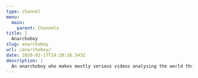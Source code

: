 ```yaml
---
type: channel
menu:
  main:
    parent: Channels
title: |
  Anarchoboy
slug: anarchoboy
url: /anarchoboy/
date: 2020-02-17T14:20:16.543Z
description: |
  An anarchoboy who makes mostly serious videos analysing the world through an anarchocommunist lens with the occasional shitpost video for good measure.
---
```

